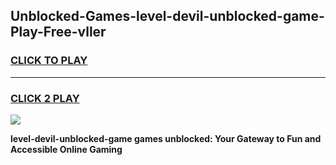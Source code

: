 
## Unblocked-Games-level-devil-unblocked-game-Play-Free-vller
<h3>
<a href="https://premium76.site?title=level-devil-unblocked-game&ref=17A">CLICK TO PLAY</a></h3>
<hr>

<h3>
<a href="https://premium76.site?title=level-devil-unblocked-game&ref=17A">CLICK 2 PLAY</a>
  
</h3>

<a href="https://premium76.site?title=level-devil-unblocked-game&ref=17A"><img src="https://clearcache.store/games.png"></a>


**level-devil-unblocked-game games unblocked: Your Gateway to Fun and Accessible Online Gaming**
